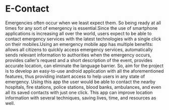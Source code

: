 # E-Contact
Emergencies often occur when we least expect them. So being ready at all times for any sort of emergency is essential.Since the use of smartphone applications is increasing all over the world, users expect to be able to contact emergency services with the latest technologies with a single click on their mobiles.Using an emergency mobile app has multiple benefits: allows all citizens to quickly access emergency services,  automatically sends relevant information to authorities when the emergency occurs, provides caller’s request and a short description of the event,  provides accurate location,  can eliminate the language barrier.
So,  aim for the  project is to develop an easy-to-use android application with all the aforementioned features, thus providing instant access to help users in any state of emergency.
Using this app the user would be able to contact the nearby hospitals, fire stations, police stations, blood banks, ambulances, and even all its saved contacts with just one click. This app can improve location information with several techniques, saving lives, time, and resources as well.

